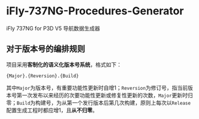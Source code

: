 # iFly-737NG-Procedures-Generator
iFly 737NG for P3D V5 导航数据生成器

## 对于版本号的编排规则
项目采用**客制化的语义化版本号系统**，格式如下：
``` Text
{Major}.{Reversion}.{Build}
```

其中`Major`为版本号，有重要功能性更新时自增1；`Reversion`为修订号，指当前版本号第一次发布以来经历的次要功能性更新或修复性更新的次数，`Major`更新时归零；`Build`为构建号，为从第一个发行版本后第几次构建，原则上每次以`Release`配置生成工程时都应增1，且**从不归零**。
